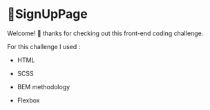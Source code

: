 # 💠SignUpPage

Welcome! 👋 thanks for checking out this front-end coding challenge.

For this challenge I used :


- HTML

- SCSS

- BEM methodology

- Flexbox



